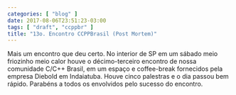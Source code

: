```yaml
---
categories: [ "blog" ]
date: 2017-08-06T23:51:23-03:00
tags: [ "draft", "ccppbr" ]
title: "13o. Encontro CCPPBrasil (Post Mortem)"
---
```

Mais um encontro que deu certo. No interior de SP em um sábado meio friozinho meio calor houve o décimo-terceiro encontro de nossa comunidade C/C++ Brasil, em um espaço e coffee-break fornecidos pela empresa Diebold em Indaiatuba. Houve cinco palestras e o dia passou bem rápido. Parabéns a todos os envolvidos pelo sucesso do encontro.
